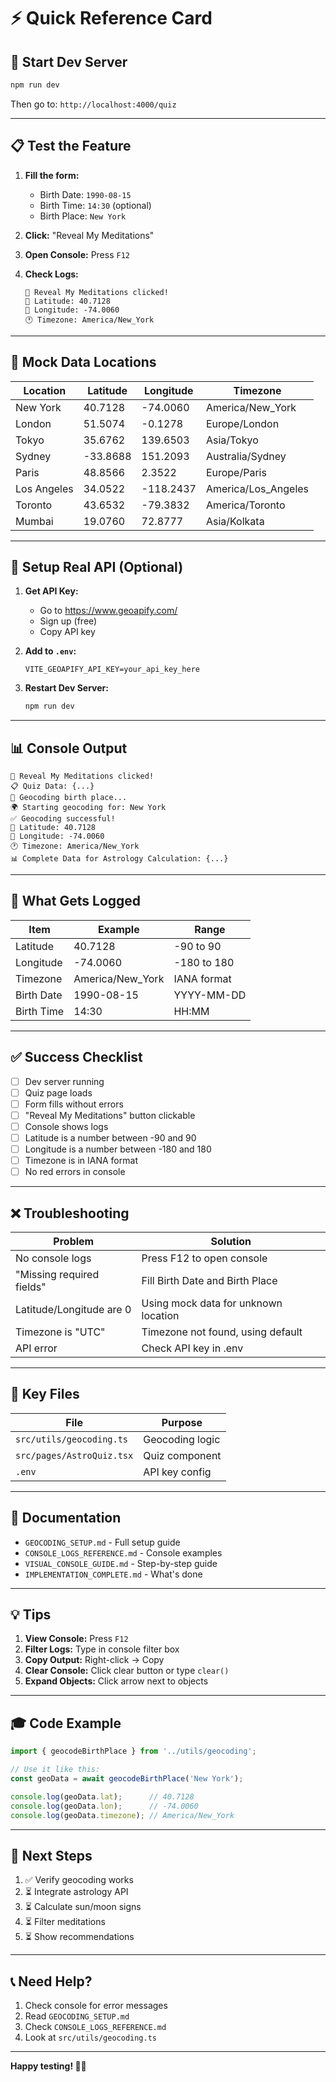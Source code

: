 # ⚡ Quick Reference Card

## 🚀 Start Dev Server
```bash
npm run dev
```
Then go to: `http://localhost:4000/quiz`

---

## 📋 Test the Feature

1. **Fill the form:**
   - Birth Date: `1990-08-15`
   - Birth Time: `14:30` (optional)
   - Birth Place: `New York`

2. **Click:** "Reveal My Meditations"

3. **Open Console:** Press `F12`

4. **Check Logs:**
   ```
   🚀 Reveal My Meditations clicked!
   📍 Latitude: 40.7128
   📍 Longitude: -74.0060
   🕐 Timezone: America/New_York
   ```

---

## 📍 Mock Data Locations

| Location | Latitude | Longitude | Timezone |
|----------|----------|-----------|----------|
| New York | 40.7128 | -74.0060 | America/New_York |
| London | 51.5074 | -0.1278 | Europe/London |
| Tokyo | 35.6762 | 139.6503 | Asia/Tokyo |
| Sydney | -33.8688 | 151.2093 | Australia/Sydney |
| Paris | 48.8566 | 2.3522 | Europe/Paris |
| Los Angeles | 34.0522 | -118.2437 | America/Los_Angeles |
| Toronto | 43.6532 | -79.3832 | America/Toronto |
| Mumbai | 19.0760 | 72.8777 | Asia/Kolkata |

---

## 🔧 Setup Real API (Optional)

1. **Get API Key:**
   - Go to https://www.geoapify.com/
   - Sign up (free)
   - Copy API key

2. **Add to `.env`:**
   ```
   VITE_GEOAPIFY_API_KEY=your_api_key_here
   ```

3. **Restart Dev Server:**
   ```bash
   npm run dev
   ```

---

## 📊 Console Output

```
🚀 Reveal My Meditations clicked!
📋 Quiz Data: {...}
🔄 Geocoding birth place...
🌍 Starting geocoding for: New York
✅ Geocoding successful!
📍 Latitude: 40.7128
📍 Longitude: -74.0060
🕐 Timezone: America/New_York
📊 Complete Data for Astrology Calculation: {...}
```

---

## 🎯 What Gets Logged

| Item | Example | Range |
|------|---------|-------|
| Latitude | 40.7128 | -90 to 90 |
| Longitude | -74.0060 | -180 to 180 |
| Timezone | America/New_York | IANA format |
| Birth Date | 1990-08-15 | YYYY-MM-DD |
| Birth Time | 14:30 | HH:MM |

---

## ✅ Success Checklist

- [ ] Dev server running
- [ ] Quiz page loads
- [ ] Form fills without errors
- [ ] "Reveal My Meditations" button clickable
- [ ] Console shows logs
- [ ] Latitude is a number between -90 and 90
- [ ] Longitude is a number between -180 and 180
- [ ] Timezone is in IANA format
- [ ] No red errors in console

---

## ❌ Troubleshooting

| Problem | Solution |
|---------|----------|
| No console logs | Press F12 to open console |
| "Missing required fields" | Fill Birth Date and Birth Place |
| Latitude/Longitude are 0 | Using mock data for unknown location |
| Timezone is "UTC" | Timezone not found, using default |
| API error | Check API key in .env |

---

## 📁 Key Files

| File | Purpose |
|------|---------|
| `src/utils/geocoding.ts` | Geocoding logic |
| `src/pages/AstroQuiz.tsx` | Quiz component |
| `.env` | API key config |

---

## 🔗 Documentation

- `GEOCODING_SETUP.md` - Full setup guide
- `CONSOLE_LOGS_REFERENCE.md` - Console examples
- `VISUAL_CONSOLE_GUIDE.md` - Step-by-step guide
- `IMPLEMENTATION_COMPLETE.md` - What's done

---

## 💡 Tips

1. **View Console:** Press `F12`
2. **Filter Logs:** Type in console filter box
3. **Copy Output:** Right-click → Copy
4. **Clear Console:** Click clear button or type `clear()`
5. **Expand Objects:** Click arrow next to objects

---

## 🎓 Code Example

```typescript
import { geocodeBirthPlace } from '../utils/geocoding';

// Use it like this:
const geoData = await geocodeBirthPlace('New York');

console.log(geoData.lat);      // 40.7128
console.log(geoData.lon);      // -74.0060
console.log(geoData.timezone); // America/New_York
```

---

## 🚀 Next Steps

1. ✅ Verify geocoding works
2. ⏳ Integrate astrology API
3. ⏳ Calculate sun/moon signs
4. ⏳ Filter meditations
5. ⏳ Show recommendations

---

## 📞 Need Help?

1. Check console for error messages
2. Read `GEOCODING_SETUP.md`
3. Check `CONSOLE_LOGS_REFERENCE.md`
4. Look at `src/utils/geocoding.ts`

---

**Happy testing! 🌙✨**

